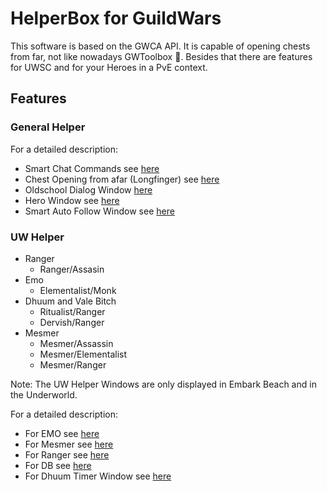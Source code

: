 # HelperBox for GuildWars

This software is based on the GWCA API.
It is capable of opening chests from far, not like nowadays GWToolbox 🤡.
Besides that there are features for UWSC and for your Heroes in a PvE context.

## Features

### General Helper

For a detailed description:

- Smart Chat Commands see [here](./General/ChatCommands.md)
- Chest Opening from afar (Longfinger) see [here](./General/Longfinger.md)
- Oldschool Dialog Window [here](./General/Hotkeys.md)
- Hero Window see [here](./General/HeroWindow.md)
- Smart Auto Follow Window see [here](./General/AutoFollow.md)

### UW Helper

- Ranger
  - Ranger/Assasin
- Emo
  - Elementalist/Monk
- Dhuum and Vale Bitch
  - Ritualist/Ranger
  - Dervish/Ranger
- Mesmer
  - Mesmer/Assassin
  - Mesmer/Elementalist
  - Mesmer/Ranger

Note: The UW Helper Windows are only displayed in Embark Beach and in the Underworld.

For a detailed description:

- For EMO see [here](./Uw/Emo.md)
- For Mesmer see [here](./Uw/Mesmer.md)
- For Ranger see [here](./Uw/Ranger.md)
- For DB see [here](./Uw/Db.md)
- For Dhuum Timer Window see [here](./Uw/Timer.md)
